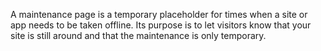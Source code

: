 A maintenance page is a temporary placeholder for times when a site or app needs to be taken offline.
Its purpose is to let visitors know that your site is still around and that the maintenance is only temporary.
